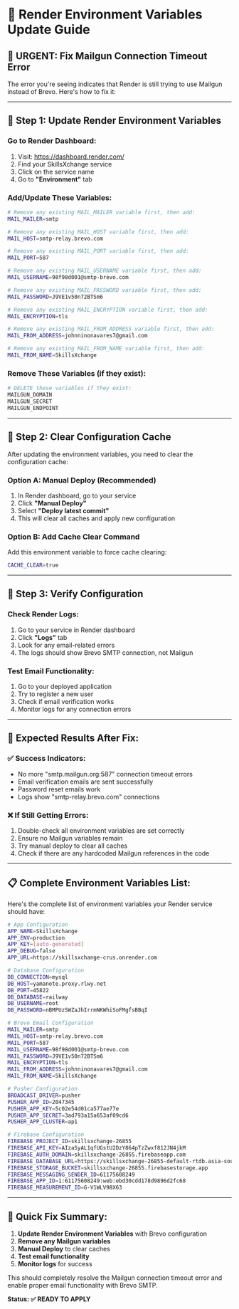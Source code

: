 # 🚀 Render Environment Variables Update Guide

## 🚨 **URGENT: Fix Mailgun Connection Timeout Error**

The error you're seeing indicates that Render is still trying to use Mailgun instead of Brevo. Here's how to fix it:

---

## 🔧 **Step 1: Update Render Environment Variables**

### **Go to Render Dashboard:**
1. Visit: https://dashboard.render.com/
2. Find your SkillsXchange service
3. Click on the service name
4. Go to **"Environment"** tab

### **Add/Update These Variables:**

```bash
# Remove any existing MAIL_MAILER variable first, then add:
MAIL_MAILER=smtp

# Remove any existing MAIL_HOST variable first, then add:
MAIL_HOST=smtp-relay.brevo.com

# Remove any existing MAIL_PORT variable first, then add:
MAIL_PORT=587

# Remove any existing MAIL_USERNAME variable first, then add:
MAIL_USERNAME=98f98d001@smtp-brevo.com

# Remove any existing MAIL_PASSWORD variable first, then add:
MAIL_PASSWORD=J9VE1v50n72BTSm6

# Remove any existing MAIL_ENCRYPTION variable first, then add:
MAIL_ENCRYPTION=tls

# Remove any existing MAIL_FROM_ADDRESS variable first, then add:
MAIL_FROM_ADDRESS=johnninonavares7@gmail.com

# Remove any existing MAIL_FROM_NAME variable first, then add:
MAIL_FROM_NAME=SkillsXchange
```

### **Remove These Variables (if they exist):**
```bash
# DELETE these variables if they exist:
MAILGUN_DOMAIN
MAILGUN_SECRET
MAILGUN_ENDPOINT
```

---

## 🔧 **Step 2: Clear Configuration Cache**

After updating the environment variables, you need to clear the configuration cache:

### **Option A: Manual Deploy (Recommended)**
1. In Render dashboard, go to your service
2. Click **"Manual Deploy"**
3. Select **"Deploy latest commit"**
4. This will clear all caches and apply new configuration

### **Option B: Add Cache Clear Command**
Add this environment variable to force cache clearing:
```bash
CACHE_CLEAR=true
```

---

## 🔧 **Step 3: Verify Configuration**

### **Check Render Logs:**
1. Go to your service in Render dashboard
2. Click **"Logs"** tab
3. Look for any email-related errors
4. The logs should show Brevo SMTP connection, not Mailgun

### **Test Email Functionality:**
1. Go to your deployed application
2. Try to register a new user
3. Check if email verification works
4. Monitor logs for any connection errors

---

## 🎯 **Expected Results After Fix:**

### **✅ Success Indicators:**
- No more "smtp.mailgun.org:587" connection timeout errors
- Email verification emails are sent successfully
- Password reset emails work
- Logs show "smtp-relay.brevo.com" connections

### **❌ If Still Getting Errors:**
1. Double-check all environment variables are set correctly
2. Ensure no Mailgun variables remain
3. Try manual deploy to clear all caches
4. Check if there are any hardcoded Mailgun references in the code

---

## 📋 **Complete Environment Variables List:**

Here's the complete list of environment variables your Render service should have:

```bash
# App Configuration
APP_NAME=SkillsXchange
APP_ENV=production
APP_KEY=[auto-generated]
APP_DEBUG=false
APP_URL=https://skillsxchange-crus.onrender.com

# Database Configuration
DB_CONNECTION=mysql
DB_HOST=yamanote.proxy.rlwy.net
DB_PORT=45822
DB_DATABASE=railway
DB_USERNAME=root
DB_PASSWORD=nBMPUzSWZaJhIrrmNKWhiSoFMgfsBBqI

# Brevo Email Configuration
MAIL_MAILER=smtp
MAIL_HOST=smtp-relay.brevo.com
MAIL_PORT=587
MAIL_USERNAME=98f98d001@smtp-brevo.com
MAIL_PASSWORD=J9VE1v50n72BTSm6
MAIL_ENCRYPTION=tls
MAIL_FROM_ADDRESS=johnninonavares7@gmail.com
MAIL_FROM_NAME=SkillsXchange

# Pusher Configuration
BROADCAST_DRIVER=pusher
PUSHER_APP_ID=2047345
PUSHER_APP_KEY=5c02e54d01ca577ae77e
PUSHER_APP_SECRET=3ad793a15a653af09cd6
PUSHER_APP_CLUSTER=ap1

# Firebase Configuration
FIREBASE_PROJECT_ID=skillsxchange-26855
FIREBASE_API_KEY=AIzaSyAL1qfUGstU2DzY864pTzZwxf812JN4jkM
FIREBASE_AUTH_DOMAIN=skillsxchange-26855.firebaseapp.com
FIREBASE_DATABASE_URL=https://skillsxchange-26855-default-rtdb.asia-southeast1.firebasedatabase.app
FIREBASE_STORAGE_BUCKET=skillsxchange-26855.firebasestorage.app
FIREBASE_MESSAGING_SENDER_ID=61175608249
FIREBASE_APP_ID=1:61175608249:web:ebd30cdd178d9896d2fc68
FIREBASE_MEASUREMENT_ID=G-V1WLV98X63
```

---

## 🚀 **Quick Fix Summary:**

1. **Update Render Environment Variables** with Brevo configuration
2. **Remove any Mailgun variables**
3. **Manual Deploy** to clear caches
4. **Test email functionality**
5. **Monitor logs** for success

This should completely resolve the Mailgun connection timeout error and enable proper email functionality with Brevo SMTP.

**Status: ✅ READY TO APPLY**
